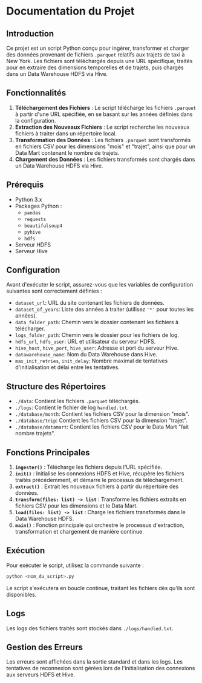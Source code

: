 # Documentation du Projet

## Introduction

Ce projet est un script Python conçu pour ingérer, transformer et charger des données provenant de fichiers `.parquet` relatifs aux trajets de taxi à New York. Les fichiers sont téléchargés depuis une URL spécifique, traités pour en extraire des dimensions temporelles et de trajets, puis chargés dans un Data Warehouse HDFS via Hive.

## Fonctionnalités

1. **Téléchargement des Fichiers** : Le script télécharge les fichiers `.parquet` à partir d'une URL spécifiée, en se basant sur les années définies dans la configuration.
2. **Extraction des Nouveaux Fichiers** : Le script recherche les nouveaux fichiers à traiter dans un répertoire local.
3. **Transformation des Données** : Les fichiers `.parquet` sont transformés en fichiers CSV pour les dimensions "mois" et "trajet", ainsi que pour un Data Mart contenant le nombre de trajets.
4. **Chargement des Données** : Les fichiers transformés sont chargés dans un Data Warehouse HDFS via Hive.

## Prérequis

- Python 3.x
- Packages Python :
  - `pandas`
  - `requests`
  - `beautifulsoup4`
  - `pyhive`
  - `hdfs`
- Serveur HDFS
- Serveur Hive

## Configuration

Avant d'exécuter le script, assurez-vous que les variables de configuration suivantes sont correctement définies :

- `dataset_url`: URL du site contenant les fichiers de données.
- `dataset_of_years`: Liste des années à traiter (utilisez `'*'` pour toutes les années).
- `data_folder_path`: Chemin vers le dossier contenant les fichiers à télécharger.
- `logs_folder_path`: Chemin vers le dossier pour les fichiers de log.
- `hdfs_url`, `hdfs_user`: URL et utilisateur du serveur HDFS.
- `hive_host`, `hive_port`, `hive_user`: Adresse et port du serveur Hive.
- `datawarehouse_name`: Nom du Data Warehouse dans Hive.
- `max_init_retries`, `init_delay`: Nombre maximal de tentatives d'initialisation et délai entre les tentatives.

## Structure des Répertoires

- `./data`: Contient les fichiers `.parquet` téléchargés.
- `./logs`: Contient le fichier de log `handled.txt`.
- `./database/month`: Contient les fichiers CSV pour la dimension "mois".
- `./database/trip`: Contient les fichiers CSV pour la dimension "trajet".
- `./database/datamart`: Contient les fichiers CSV pour le Data Mart "fait nombre trajets".

## Fonctions Principales

1. **`ingester()`** : Télécharge les fichiers depuis l'URL spécifiée.
2. **`init()`** : Initialise les connexions HDFS et Hive, récupère les fichiers traités précédemment, et démarre le processus de téléchargement.
3. **`extract()`** : Extrait les nouveaux fichiers à partir du répertoire des données.
4. **`transform(files: list) -> list`** : Transforme les fichiers extraits en fichiers CSV pour les dimensions et le Data Mart.
5. **`load(files: list) -> list`** : Charge les fichiers transformés dans le Data Warehouse HDFS.
6. **`main()`** : Fonction principale qui orchestre le processus d'extraction, transformation et chargement de manière continue.

## Exécution

Pour exécuter le script, utilisez la commande suivante :

```bash
python <nom_du_script>.py
```

Le script s'exécutera en boucle continue, traitant les fichiers dès qu'ils sont disponibles.

## Logs

Les logs des fichiers traités sont stockés dans `./logs/handled.txt`.

## Gestion des Erreurs

Les erreurs sont affichées dans la sortie standard et dans les logs. Les tentatives de reconnexion sont gérées lors de l'initialisation des connexions aux serveurs HDFS et Hive.


